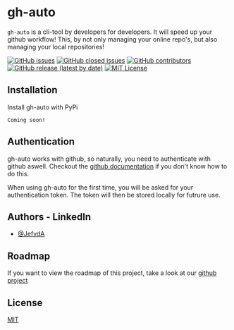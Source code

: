 
# gh-auto

`gh-auto` is a cli-tool by developers for developers. It will speed up your github workflow! This, by not only managing your online repo's, but also managing your local repositories!

[![GitHub issues](https://img.shields.io/github/issues-raw/JefvdA/gh-auto)](https://github.com/JefvdA/gh-auto/issues)
[![GitHub closed issues](https://img.shields.io/github/issues-closed-raw/JefvdA/gh-auto)](https://github.com/JefvdA/gh-auto/issues?q=is%3Aissue+is%3Aclosed)
[![GitHub contributors](https://img.shields.io/github/contributors-anon/JefvdA/gh-auto)](https://github.com/JefvdA/gh-auto/graphs/contributors)
[![GitHub release (latest by date)](https://img.shields.io/github/v/release/JefvdA/gh-auto)](https://github.com/JefvdA/gh-auto/releases)
[![MIT License](https://img.shields.io/badge/License-MIT-green.svg)](https://github.com/JefvdA/gh-auto/blob/main/LICENCE.md)
## Installation

Install gh-auto with PyPi

```
Coming soon!
```
    
## Authentication

gh-auto works with github, so naturally, you need to authenticate with github aswell.
Checkout the [github documentation](https://docs.github.com/en/authentication/keeping-your-account-and-data-secure/creating-a-personal-access-token) if you don't know how to do this.

When using gh-auto for the first time, you will be asked for your authentication token. The token will then be  stored locally for futrure use.
## Authors - LinkedIn

- [@JefvdA](https://www.linkedin.com/in/jefvda/)


## Roadmap 

If you want to view the roadmap of this project, take a look at our [github project](https://github.com/users/JefvdA/projects/1)

## License

[MIT](https://github.com/JefvdA/gh-auto/blob/main/LICENCE.md)

